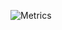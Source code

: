 ![Metrics](https://metrics.lecoq.io/hyesungoh?template=classic&isocalendar=1&stars=1&notable=1&achievements=1&posts=1&isocalendar.duration=full-year&stars.limit=4&achievements.threshold=C&achievements.secrets=true&achievements.display=compact&achievements.limit=0&notable.from=all&notable.repositories=false&notable.indepth=false&notable.types=commit&posts.source=hashnode&posts.descriptions=false&posts.covers=false&posts.limit=4&posts.user=.user.login&config.timezone=Asia%2FSeoul)